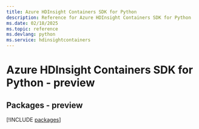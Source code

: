 ```yaml
---
title: Azure HDInsight Containers SDK for Python
description: Reference for Azure HDInsight Containers SDK for Python
ms.date: 02/18/2025
ms.topic: reference
ms.devlang: python
ms.service: hdinsightcontainers
---
```

# Azure HDInsight Containers SDK for Python - preview
## Packages - preview
[!INCLUDE [packages](hdinsight-containers-index.md)]